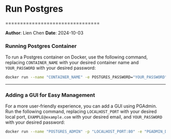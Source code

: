 # Run Postgres
================================

**Author**: Lien Chen  **Date**: 2024-10-03

### Running Postgres Container

To run a Postgres container on Docker, use the following command, replacing `CONTAINER_NAME` with your desired container name and `YOUR_PASSWORD` with your desired password:

```bash
docker run --name "CONTAINER_NAME" -e POSTGRES_PASSWORD="YOUR_PASSWORD" -d postgres
```

---

### Adding a GUI for Easy Management

For a more user-friendly experience, you can add a GUI using PGAdmin. Run the following command, replacing `LOCALHOST_PORT` with your desired local port, `EXAMPLE@example.com` with your desired email, and `YOUR_PASSWORD` with your desired password:

```bash
docker run --name "POSTGRES_ADMIN" -p "LOCALHOST_PORT:80" -e "PGADMIN_DEFAULT_EMAIL=EXAMPLE@example.com" -e "PGADMIN_DEFAULT_PASSWORD=YOUR_PASSWORD" -d dpage/pgadmin4
```